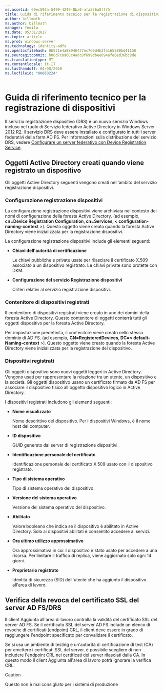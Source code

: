 ```yaml
---
ms.assetid: 69ec592a-5499-4249-8ba0-afa356a8ff75
title: Guida di riferimento tecnico per la registrazione di dispositivi
author: billmath
ms.author: billmath
manager: femila
ms.date: 05/31/2017
ms.topic: article
ms.prod: windows-server
ms.technology: identity-adfs
ms.openlocfilehash: 0b921e4a88940477ec7d0d4b2fa165880bd41150
ms.sourcegitcommit: b00d7c8968c4adc8f699dbee694afe6ed36bc9de
ms.translationtype: MT
ms.contentlocale: it-IT
ms.lasthandoff: 04/08/2020
ms.locfileid: "80860224"
---
```

# <a name="device-registration-technical-reference"></a>Guida di riferimento tecnico per la registrazione di dispositivi
Il servizio registrazione dispositivo \(DRS\) è un nuovo servizio Windows incluso nel ruolo di Servizio federativo Active Directory in Windows Server 2012 R2.  Il servizio DRS deve essere installato e configurato in tutti i server federativi della farm AD FS.  Per informazioni sulla distribuzione del servizio DRS, vedere [Configurare un server federativo con Device Registration Service](https://technet.microsoft.com/library/dn486831.aspx).  
  
## <a name="active-directory-objects-created-when-a-device-is-registered"></a>Oggetti Active Directory creati quando viene registrato un dispositivo  
Gli oggetti Active Directory seguenti vengono creati nell'ambito del servizio registrazione dispositivi.  
  
### <a name="device-registration-configuration"></a>Configurazione registrazione dispositivi  
La configurazione registrazione dispositivi viene archiviata nel contesto dei nomi di configurazione della foresta Active Directory. \(ad esempio, **cn\=Device Registration Configuration, cn\=Services, < configuration\-naming\-context** >\). Questo oggetto viene creato quando la foresta Active Directory viene inizializzata per la registrazione dispositivi.  
  
La configurazione registrazione dispositivi include gli elementi seguenti:  
  
-   **Chiavi dell'autorità di certificazione**  
  
    Le chiavi pubbliche e private usate per rilasciare il certificato X.509 associato a un dispositivo registrato.  Le chiavi private sono protette con DKM.  
  
-   **Configurazione del servizio Registrazione dispositivi**  
  
    Criteri relativi al servizio registrazione dispositivi.  
  
### <a name="registered-devices-container"></a>Contenitore di dispositivi registrati  
Il contenitore di dispositivi registrati viene creato in uno dei domini della foresta Active Directory.  Questo contenitore di oggetti conterrà tutti gli oggetti dispositivo per la foresta Active Directory.  
  
Per impostazione predefinita, il contenitore viene creato nello stesso dominio di AD FS.  \(ad esempio, **CN\=RegisteredDevices, DC\=< default\-Naming\-context** >\). Questo oggetto viene creato quando la foresta Active Directory viene inizializzata per la registrazione del dispositivo.  
  
### <a name="registered-devices"></a>Dispositivi registrati  
Gli oggetti dispositivo sono nuovi oggetti leggeri in Active Directory.  Vengono usati per rappresentare la relazione tra un utente, un dispositivo e la società.  Gli oggetti dispositivo usano un certificato firmato da AD FS per associare il dispositivo fisico all'oggetto dispositivo logico in Active Directory.  
  
I dispositivi registrati includono gli elementi seguenti:  
  
-   **Nome visualizzato**  
  
    Nome descrittivo del dispositivo.  Per i dispositivi Windows, è il nome host del computer.  
  
-   **ID dispositivo**  
  
    GUID generato dal server di registrazione dispositivi.  
  
-   **Identificazione personale del certificato**  
  
    Identificazione personale del certificato X.509 usato con il dispositivo registrato.  
  
-   **Tipo di sistema operativo**  
  
    Tipo di sistema operativo del dispositivo.  
  
-   **Versione del sistema operativo**  
  
    Versione del sistema operativo del dispositivo.  
  
-   **Abilitato**  
  
    Valore booleano che indica se il dispositivo è abilitato in Active Directory.  Solo ai dispositivi abilitati è consentito accedere ai servizi.  
  
-   **Ora ultimo utilizzo approssimativo**  
  
    Ora approssimativa in cui il dispositivo è stato usato per accedere a una risorsa.  Per limitare il traffico di replica, viene aggiornato solo ogni 14 giorni.  
  
-   **Proprietario registrato**  
  
    Identità di sicurezza \(SID\) dell'utente che ha aggiunto il dispositivo all'area di lavoro.  
  
## <a name="ad-fsdrs-server-ssl-certificate-revocation-checking"></a>Verifica della revoca del certificato SSL del server AD FS\/DRS  
Il client Aggiunta all'area di lavoro controlla la validità del certificato SSL del server AD FS.  Se il certificato SSL del server AD FS include un elenco di revoche di certificati \(endpoint\) CRL, il client deve essere in grado di raggiungere l'endpoint specificato per convalidare il certificato.  
  
Se si usa un ambiente di testing e un'autorità di certificazione di test \(CA\) per emettere i certificati SSL del server, è possibile scegliere di non includere l'endpoint CRL nei certificati del server rilasciati dalla CA.  In questo modo il client Aggiunta all'area di lavoro potrà ignorare la verifica CRL.  
  
> [!CAUTION]  
> Questo non è mai consigliato per i sistemi di produzione  
  


